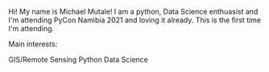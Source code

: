 Hi! My name is Michael Mutale!
I am a python, Data Science enthuasist and I'm attending PyCon Namibia 2021 and loving it already. This is the first time I'm attending.


Main interests:

GIS/Remote Sensing
Python
Data Science
